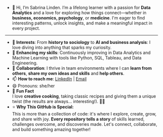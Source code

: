 - 👋 Hi, I’m Sabrina Linden.
I’m a lifelong learner with a passion for **Data Analytics** and a love for exploring how things connect—whether in **business, economics, psychology**, or **medicine**.
I'm eager to find interesting patterns, unlock insights, and make a meaningful impact in every project.
---
- 👀 **Interests**: From **history to sociology** to **AI and business analysis**:  I love diving into anything that sparks my curiosity. 
- 🌱 **Enhancing my skills**: Continuously improving in Data Analytics and Machine Learning with tools like Python, SQL, Tableau, and Data Engineering.
- 💞️ **Collaboration**: I thrive in team environments where I can **learn from others**, **share my own ideas and skills** and **help others**.  
- 📫 **How to reach me**: [LinkedIn](https://www.linkedin.com/in/sabrinalinden/) | [Email](mailto:ms.sabrina.linden@gmail.com)  
- 😄 Pronouns: she/her
- 🎯 **Fun Fact**  
I love **creative cooking**, taking classic recipes and giving them a unique twist (the results are always... interesting!). 🍲✨  
- ⭐ **Why This GitHub is Special:**  
This is more than a collection of code: it's where I explore, create, grow, and share with joy.
**Every repository tells a story** of skills learned, challenges overcome, and discoveries made. Let's connect, collaborate, and build something amazing together!  

